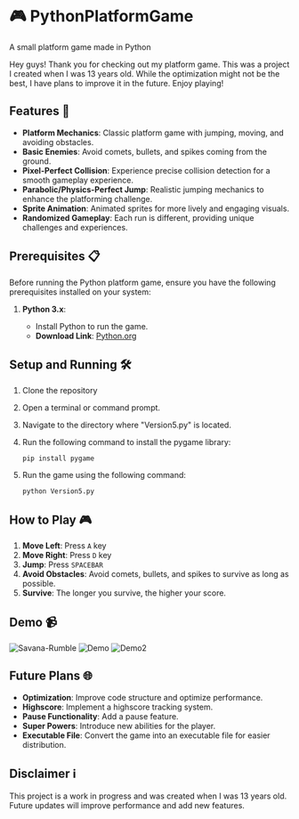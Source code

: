 # 🎮 PythonPlatformGame
A small platform game made in Python

Hey guys! Thank you for checking out my platform game. This was a project I created when I was 13 years old. While the optimization might not be the best, I have plans to improve it in the future. Enjoy playing!

## Features 🌟
- **Platform Mechanics**: Classic platform game with jumping, moving, and avoiding obstacles.
- **Basic Enemies**: Avoid comets, bullets, and spikes coming from the ground.
- **Pixel-Perfect Collision**: Experience precise collision detection for a smooth gameplay experience.
- **Parabolic/Physics-Perfect Jump**: Realistic jumping mechanics to enhance the platforming challenge.
- **Sprite Animation**: Animated sprites for more lively and engaging visuals.
- **Randomized Gameplay**: Each run is different, providing unique challenges and experiences.

## Prerequisites 📋
Before running the Python platform game, ensure you have the following prerequisites installed on your system:
1. **Python 3.x**:
   
   - Install Python to run the game.
   - **Download Link**: [Python.org](https://www.python.org/downloads/)
   
## Setup and Running 🛠️
1. Clone the repository
3. Open a terminal or command prompt.
4. Navigate to the directory where "Version5.py" is located.
5. Run the following command to install the pygame library:
  
     ```
     pip install pygame
     ```
6. Run the game using the following command:
   
    ```
    python Version5.py
    ```

## How to Play 🎮
1. **Move Left**: Press `A` key
2. **Move Right**: Press `D` key
3. **Jump**: Press `SPACEBAR`
4. **Avoid Obstacles**: Avoid comets, bullets, and spikes to survive as long as possible.
5. **Survive**: The longer you survive, the higher your score.

## Demo 📹
![Savana-Rumble](https://github.com/DavidHlavacek/PythonPlatformGame/assets/73235575/331f24ed-970b-4f0f-8c2f-5a898c8e5abf)
![Demo](https://github.com/DavidHlavacek/PythonPlatformGame/assets/73235575/fb545c1b-ccdc-44b4-8501-1eff5b814c91)
![Demo2](https://github.com/DavidHlavacek/PythonPlatformGame/assets/73235575/74e8f075-1158-4db7-bbe2-fbedc00e1c57)


## Future Plans 🌐
- **Optimization**: Improve code structure and optimize performance.
- **Highscore**: Implement a highscore tracking system.
- **Pause Functionality**: Add a pause feature.
- **Super Powers**: Introduce new abilities for the player.
- **Executable File**: Convert the game into an executable file for easier distribution.

## Disclaimer ℹ️
This project is a work in progress and was created when I was 13 years old. Future updates will improve performance and add new features.
